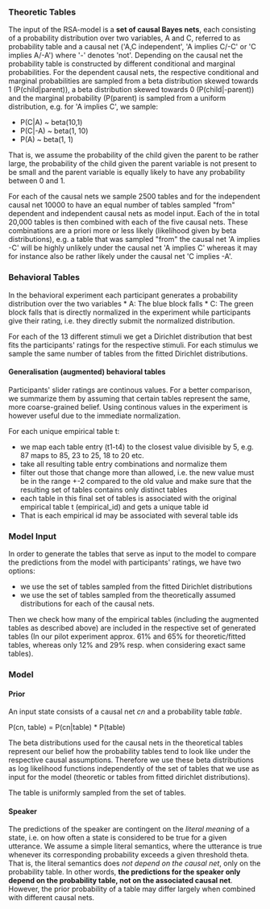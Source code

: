 ### Theoretic Tables

The input of the RSA-model is a **set of causal Bayes nets**, each consisting of
a probability distribution over two variables, A and C, referred to as
probability table and a causal net ('A,C independent', 'A implies C/-C' or 'C
implies A/-A') where '-' denotes 'not'. Depending on the causal net the
probability table is constructed by different conditional and marginal
probabilities. For the dependent causal nets, the respective  conditional and
marginal probabilities are sampled from a beta distribution skewed towards 1
(P(child|parent)), a beta distribution skewed towards 0 (P(child|-parent)) and
the marginal probability (P(parent) is sampled from a uniform distribution, e.g.
for 'A implies C', we sample:

  * P(C|A) ~ beta(10,1)
  * P(C|-A) ~ beta(1, 10)
  * P(A) ~ beta(1, 1)

That is, we assume the probability of the child given the parent to be rather
large, the probability of the child given the parent variable is not
present to be small and the parent variable is equally likely to have any
probability between 0 and 1.

For each of the causal nets we sample 2500 tables and for the independent causal
net 10000 to have an equal number of tables sampled "from" dependent and
independent causal nets as model input. Each of the in total 20,000 tables is
then combined with each of the five causal nets. These combinations are a priori
more or less likely (likelihood given by beta distributions), e.g. a table that
was sampled "from" the causal net 'A implies -C' will be highly unlikely under
the causal net 'A implies C' whereas it may for instance also be rather likely
under the causal net 'C implies -A'.

### Behavioral Tables

In the behavioral experiment each participant generates a probability
distribution over the two variables * A: The blue block falls * C: The green
block falls that is directly normalized in the experiment while participants
give their rating, i.e. they directly submit the normalized distribution.

For each of the 13 different stimuli we get a Dirichlet distribution that best
fits the participants' ratings for the respective stimuli. For each stimulus we
sample the same number of tables from the fitted Dirichlet distributions.

#### Generalisation (augmented) behavioral tables

Participants' slider ratings are continous values. For a better comparison, we summarize them by assuming that certain tables represent the same, more coarse-grained belief. 
Using continous values in the experiment is however useful due to the immediate normalization.

For each unique empirical table t:
  * we map each table entry (t1-t4) to the closest value divisible by 5, e.g. 87 maps to
  85, 23 to 25, 18 to 20 etc.
  * take all resulting table entry combinations and normalize them 
  * filter out those that change more than allowed, i.e. the new value must be in the range +-2 compared to the old value and make sure that the resulting set of tables contains only distinct tables
  * each table in this final set of tables is associated with the original empirical table t (empirical_id) and gets a unique table id
 * That is each empirical id may be associated with several table ids 

### Model Input

In order to generate the tables that serve as input to the model to compare the
predictions from the model with participants' ratings, we have two options:
  * we use the set of tables sampled from the fitted Dirichlet distributions 
  * we use the set of tables sampled from the theoretically assumed
  distributions for each of the causal nets.

Then we check how many of the empirical tables (including the augmented tables as described above) are included in the respective set of generated tables (In our pilot experiment approx. 61% and 65% for theoretic/fitted tables, whereas only 12% and 29% resp. when considering exact same tables).

### Model

#### Prior 

An input state consists of a causal net *cn* and a probability table *table*.

P(cn, table) = P(cn|table) * P(table)

The beta distributions used for the causal nets in the theoretical tables represent our belief how the probability tables tend to look like under the respective causal assumptions. Therefore we use these beta distributions as log likelihood functions independently of the set of tables that we use as input for the model (theoretic or tables from fitted dirichlet distributions).

The table is uniformly sampled from the set of tables.


#### Speaker

The predictions of the speaker are contingent on the *literal meaning* of a state, i.e. on how often a state is considered to be true for a given utterance.
We assume a simple literal semantics, where the utterance is true whenever its corresponding probability exceeds a given threshold theta. That is, the literal semantics does *not depend on the causal net*, only on the probability table. 
In other words, **the predictions for the speaker only depend on the probability table, not on the associated causal net**.
However, the prior probability of a table may differ largely when combined with different causal nets. 







